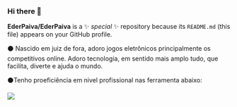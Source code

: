 ### Hi there 👋


**EderPaiva/EderPaiva** is a ✨ _special_ ✨ repository because its `README.md` (this file) appears on your GitHub profile.

:black_circle: Nascido em juiz de fora, adoro jogos eletrônicos principalmente os competitivos online.
Adoro tecnologia, em sentido mais amplo tudo, que facilita, diverte e ajuda o mundo.

:black_circle:Tenho proeficiência em nivel profissional nas ferramenta abaixo:

<img src="https://cdn.icon-icons.com/icons2/1558/PNG/512/353425-linkedin-logo_107480.png"/>










